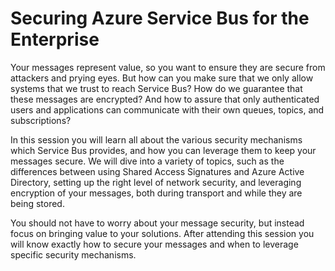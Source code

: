 # Securing Azure Service Bus for the Enterprise
Your messages represent value, so you want to ensure they are secure from attackers and prying eyes. But how can you make sure that we only allow systems that we trust to reach Service Bus? How do we guarantee that these messages are encrypted? And how to assure that only authenticated users and applications can communicate with their own queues, topics, and subscriptions?

In this session you will learn all about the various security mechanisms which Service Bus provides, and how you can leverage them to keep your messages secure. We will dive into a variety of topics, such as the differences between using Shared Access Signatures and Azure Active Directory, setting up the right level of network security, and leveraging encryption of your messages, both during transport and while they are being stored.

You should not have to worry about your message security, but instead focus on bringing value to your solutions. After attending this session you will know exactly how to secure your messages and when to leverage specific security mechanisms. 
